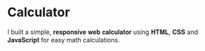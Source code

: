 # Calculator
I built a simple, 𝐫𝐞𝐬𝐩𝐨𝐧𝐬𝐢𝐯𝐞 𝐰𝐞𝐛 𝐜𝐚𝐥𝐜𝐮𝐥𝐚𝐭𝐨𝐫 using 𝐇𝐓𝐌𝐋, 𝐂𝐒𝐒 and 𝐉𝐚𝐯𝐚𝐒𝐜𝐫𝐢𝐩𝐭 for easy math calculations.

